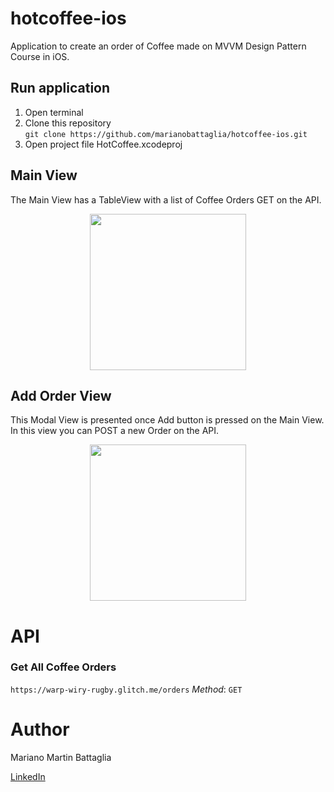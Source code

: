 # hotcoffee-ios
Application to create an order of Coffee made on MVVM Design Pattern Course in iOS.

## Run application
1. Open terminal 
2. Clone this repository\
   `git clone https://github.com/marianobattaglia/hotcoffee-ios.git`
3. Open project file HotCoffee.xcodeproj


## Main View
The Main View has a TableView with a list of Coffee Orders GET on the API.

<div>
<p align = 'center'>
<img src="https://user-images.githubusercontent.com/94753551/223198656-597ebb6c-871a-41fb-9fcc-32ac0075eb23.png" width="250">
</p>
</div>

## Add Order View
This Modal View is presented once Add button is pressed on the Main View. In this view you can POST a new Order on the API.

<div>
<p align = 'center'>
<img src="https://user-images.githubusercontent.com/94753551/223198945-568208a9-0c09-4d08-8904-6110bf86448a.png" width="250">
</p>
</div>

# API

### Get All Coffee Orders
`https://warp-wiry-rugby.glitch.me/orders`
*Method*: `GET`


# Author

Mariano Martin Battaglia 

[LinkedIn](https://www.linkedin.com/in/mmbattaglia/)
